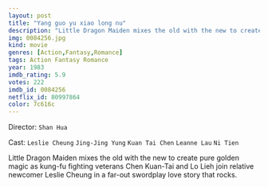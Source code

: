 ```yaml
---
layout: post
title: "Yang guo yu xiao long nu"
description: "Little Dragon Maiden mixes the old with the new to create pure golden magic as kung-fu fighting veterans Chen Kuan-Tai and Lo Lieh join relative newcomer Leslie Cheung in a far-out swordplay love story that rocks..."
img: 0084256.jpg
kind: movie
genres: [Action,Fantasy,Romance]
tags: Action Fantasy Romance 
year: 1983
imdb_rating: 5.9
votes: 222
imdb_id: 0084256
netflix_id: 80997864
color: 7c616c
---
```

Director: `Shan Hua`  

Cast: `Leslie Cheung` `Jing-Jing Yung` `Kuan Tai Chen` `Leanne Lau` `Ni Tien` 

Little Dragon Maiden mixes the old with the new to create pure golden magic as kung-fu fighting veterans Chen Kuan-Tai and Lo Lieh join relative newcomer Leslie Cheung in a far-out swordplay love story that rocks.